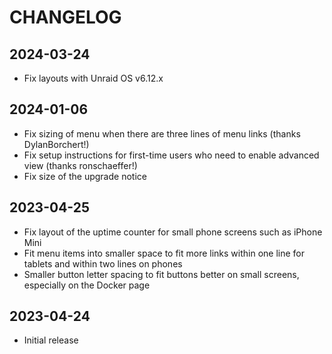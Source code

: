 # CHANGELOG

## 2024-03-24

- Fix layouts with Unraid OS v6.12.x

## 2024-01-06

- Fix sizing of menu when there are three lines of menu links (thanks DylanBorchert!)
- Fix setup instructions for first-time users who need to enable advanced view (thanks ronschaeffer!)
- Fix size of the upgrade notice

## 2023-04-25

- Fix layout of the uptime counter for small phone screens such as iPhone Mini
- Fit menu items into smaller space to fit more links within one line for tablets and within two lines on phones
- Smaller button letter spacing to fit buttons better on small screens, especially on the Docker page

## 2023-04-24

- Initial release
